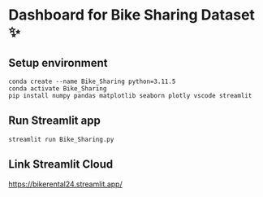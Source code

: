 # Dashboard for Bike Sharing Dataset ✨

## Setup environment
```
conda create --name Bike_Sharing python=3.11.5
conda activate Bike_Sharing
pip install numpy pandas matplotlib seaborn plotly vscode streamlit
```

## Run Streamlit app
```
streamlit run Bike_Sharing.py
```

## Link Streamlit Cloud
https://bikerental24.streamlit.app/
```
